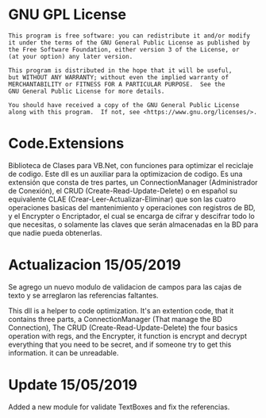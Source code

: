 # GNU GPL License    
    This program is free software: you can redistribute it and/or modify
    it under the terms of the GNU General Public License as published by
    the Free Software Foundation, either version 3 of the License, or
    (at your option) any later version.

    This program is distributed in the hope that it will be useful,
    but WITHOUT ANY WARRANTY; without even the implied warranty of
    MERCHANTABILITY or FITNESS FOR A PARTICULAR PURPOSE.  See the
    GNU General Public License for more details.

    You should have received a copy of the GNU General Public License
    along with this program.  If not, see <https://www.gnu.org/licenses/>.

# Code.Extensions
Biblioteca de Clases para VB.Net, con funciones para optimizar el reciclaje de codigo.
Este dll es un auxiliar para la optimizacion de codigo.
Es una extensión que consta de tres partes, un ConnectionManager (Administrador de Conexión), 
el CRUD (Create-Read-Update-Delete) o en español su equivalente CLAE (Crear-Leer-Actualizar-Eliminar) que son las cuatro operaciones basicas
del mantenimiento y operaciones con registros de BD, y el Encrypter o Encriptador, 
el cual se encarga de cifrar y descifrar todo lo que necesitas, o solamente las claves que serán almacenadas en la BD para que nadie 
pueda obtenerlas.

# Actualizacion 15/05/2019
Se agrego un nuevo modulo de validacion de campos para las cajas de texto y se arreglaron las referencias faltantes.

This dll is a helper to code optimization. It's an extention code, that it contains three parts, a ConnectionManager 
(That manage the BD Connection), The CRUD (Create-Read-Update-Delete) the four basics operation with regs, and the Encrypter, 
it function is encrypt and decrypt everything that you need to be secret, and if someone try to get this information. it can be unreadable.

# Update 15/05/2019
Added a new module for validate TextBoxes and fix the referencias.
